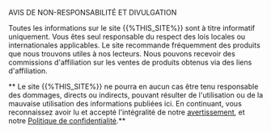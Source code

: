 <p class = "rascrutie_footer"> AVIS DE NON-RESPONSABILITÉ ET DIVULGATION </p>
Toutes les informations sur le site {{%THIS_SITE%}} sont à titre informatif uniquement. Vous êtes seul responsable du respect des lois locales ou internationales applicables. Le site recommande fréquemment des produits que nous trouvons utiles à nos lecteurs. Nous pouvons recevoir des commissions d'affiliation sur les ventes de produits obtenus via des liens d'affiliation.

** Le site {{%THIS_SITE%}} ne pourra en aucun cas être tenu responsable des dommages, directs ou indirects, pouvant résulter de l'utilisation ou de la mauvaise utilisation des informations publiées ici. En continuant, vous reconnaissez avoir lu et accepté l'intégralité de notre <u> [avertissement](%%sdstudio_autogen__OTKAZ_URL%%)</u>, et notre <u> [Politique de confidentialité](%%sdstudio_autogen__KONF_URL%%)</u>.**